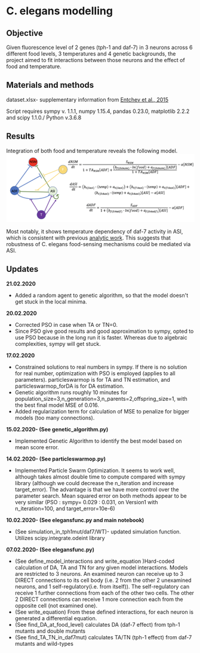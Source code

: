 # C. elegans modelling
## Objective
Given fluorescence level of 2 genes (tph-1 and daf-7) in 3 neurons across 6 different food levels, 3 temperatures and 4 genetic backgrounds, the project aimed to fit interactions between those neurons and the effect of food and temperature.
## Materials and methods
dataset.xlsx- supplementary information from [Entchev et al., 2015](https://elifesciences.org/articles/06259)

Script requires sympy v. 1.1.1, numpy 1.15.4, pandas 0.23.0, matplotlib 2.2.2 and scipy 1.1.0./ Python v.3.6.8

## Results
Integration of both food and temperature reveals the following model.
![](images/Final_model.png)

Most notably, it shows temperature dependency of daf-7 activity in ASI, which is consistent with previous [analytic work](https://www.biorxiv.org/content/10.1101/815373v1.full). This suggests that robustness of C. elegans food-sensing mechanisms could be mediated via ASI.


## Updates
**21.02.2020**
* Added a random agent to genetic algorithm, so that the model doesn't get stuck in the local minima.


**20.02.2020**
* Corrected PSO in case when TA or TN=0.
* Since PSO give good results and good approximation to sympy, opted to use PSO because in the long run it is faster. Whereas due to algebraic complexities, sympy will get stuck.

**17.02.2020**
* Constrained solutions to real numbers in sympy. If there is no solution for real number, optimization with PSO is employed (applies to all parameters). particleswarmop is for TA and TN estimation, and particleswarmop_forDA is for DA estimation.
* Genetic algorithm runs roughly 10 minutes for population_size=3,n_generation=3,n_parents=2,offspring_size=1, with the best final model MSE of 0.016.
* Added regularization term for calculation of MSE to penalize for bigger models (too many connections).


**15.02.2020- (See genetic_algorithm.py)**
* Implemented Genetic Algorithm to identify the best model based on mean score error.

**14.02.2020- (See particleswarmop.py)**
* Implemented Particle Swarm Optimization. It seems to work well, although takes almost double time to compute compared with sympy library (although we could decrease the n_iteration and increase target_error). The advantage is that we have more control over the parameter search.
Mean squared error on both methods appear to be very similar (PSO : sympy= 0.029 : 0.031, on Version1 with n_iteration=100, and target_error=10e-6)

**10.02.2020- (See elegansfunc.py and main notebook)**
* (See simulation_in_tph1mut/daf7/WT)- updated simulation function. Utilizes scipy.integrate.odeint library

**07.02.2020- (See elegansfunc.py)**
* (See define_model_interactions and write_equation )Hard-coded calculation of DA, TA and TN for any given model interactions. Models are restricted to 3 neurons. An examined neuron can receive up to 3 DIRECT connections to its cell body (i.e. 2 from the other 2 unexamined neurons, and 1 self-regulatory(i.e. from itself)). The self-regulatory can receive 1 further connections from each of the other two cells. The other 2 DIRECT connections can receive 1 more connection each from the opposite cell (not examined one).
* (See write_equation) From these defined interactions, for each neuron is generated a differential equation.
* (See find_DA_at_food_level) calculates DA (daf-7 effect) from tph-1 mutants and double mutants
* (See find_TA_TN_in_daf7mut) calculates TA/TN (tph-1 effect) from daf-7 mutants and wild-types